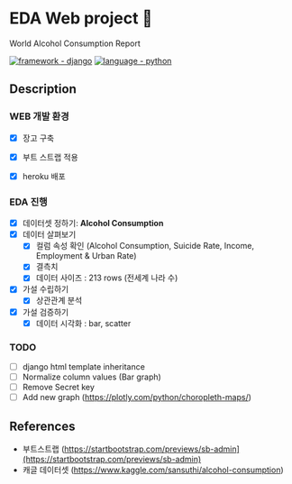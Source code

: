 # EDA Web project 🍺
 World Alcohol Consumption Report 
 
<a href="https://"><img src="https://img.shields.io/badge/framework-django-2ea44f" alt="framework - django"></a>
<a href="https://"><img src="https://img.shields.io/static/v1?label=language&message=python" alt="language - python"></a>


## Description
### WEB 개발 환경
- [x] 장고 구축
- [x] 부트 스트랩 적용
- [x] heroku 배포
    
    
### EDA 진행
- [x]  데이터셋 정하기: **Alcohol Consumption**
- [x]  데이터 살펴보기
    - [x]  컬럼 속성 확인 (Alcohol Consumption, Suicide Rate, Income, Employment & Urban Rate)
    - [x]  결측치
    - [x]  데이터 사이즈 : 213 rows (전세계 나라 수)
- [x]  가설 수립하기
    - [x]  상관관계 분석
- [x]  가설 검증하기
    - [x]  데이터 시각화 : bar, scatter
     
### TODO
- [ ] django html template inheritance
- [ ] Normalize column values (Bar graph)
- [ ] Remove Secret key
- [ ] Add new graph (https://plotly.com/python/choropleth-maps/)

## References
- 부트스트랩 (https://startbootstrap.com/previews/sb-admin](https://startbootstrap.com/previews/sb-admin) 
- 캐글 데이터셋 (https://www.kaggle.com/sansuthi/alcohol-consumption)

